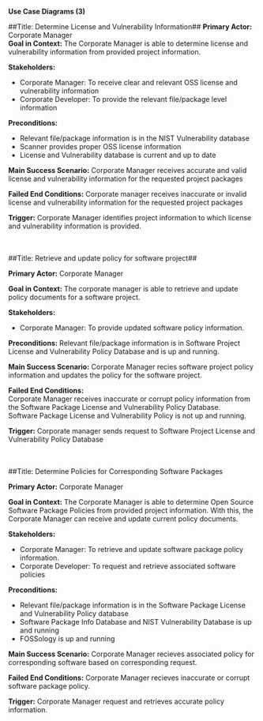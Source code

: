 **Use Case Diagrams (3)**

##Title: Determine License and Vulnerability Information##
**Primary Actor:** Corporate Manager <br>
**Goal in Context:** The Corporate Manager is able to determine license and vulnerability information from provided project information.

**Stakeholders:**
  - Corporate Manager: To receive clear and relevant OSS license and vulnerability information
  - Corporate Developer: To provide the relevant file/package level information

**Preconditions:**
  - Relevant file/package information is in the NIST Vulnerability database 
  - Scanner provides proper OSS license information
  - License and Vulnerability database is current and up to date
  
**Main Success Scenario:** Corporate Manager receives accurate and valid license and vulnerability information for the requested project packages

**Failed End Conditions:**  Corporate manager receives inaccurate or invalid license and vulnerability information for the requested project packages

**Trigger:** Corporate Manager identifies project information to which license and vulnerability information is provided.



<br> <br>
##Title: Retrieve and update policy for software project##

**Primary Actor:** Corporate Manager

**Goal in Context:** The corporate manager is able to retrieve and update policy documents for a software project.

**Stakeholders:**
  - Corporate Manager: To provide updated software policy information.

**Preconditions:** Relevant file/package information is in Software Project License and Vulnerability Policy
 Database and is up and running.
  
**Main Success Scenario:** Corporate Manager recies software project policy information and updates the policy for the software project.

**Failed End Conditions:** <br>
Corporate Manager receives inaccurate or corrupt policy information from the Software Package License and Vulnerability Policy Database.
<br>
Software Package License and Vulnerability Policy is not up and running.

**Trigger:** Corporate manager sends request to Software Project License and Vulnerability Policy Database 


<br> <br>
##Title: Determine Policies for Corresponding Software Packages

**Primary Actor:** Corporate Manager

**Goal in Context:** The Corporate Manager is able to determine Open Source Software Package Policies from provided project information. With this, the Corporate Manager can receive and update current policy documents.

**Stakeholders:**
  - Corporate Manager: To retrieve and update software package policy information.
  - Corporate Developer: To request and retrieve associated software policies

**Preconditions:**
  - Relevant file/package information is in the Software Package License and Vulnerability Policy database 
  - Software Package Info Database and NIST Vulnerability Database is up and running
  - FOSSology is up and running
  
**Main Success Scenario:** Corporate Manager recieves associated policy for corresponding software based on corresponding request.

**Failed End Conditions:** Corporate Manager recieves inaccurate or corrupt software package policy.

**Trigger:** Corporate Manager request and retrieves accurate policy information.

